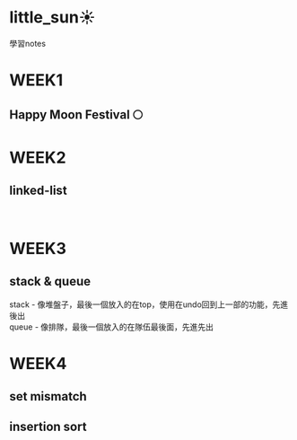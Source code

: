 # little_sun☀
學習notes

WEEK1
=
Happy Moon Festival 🌕
-

WEEK2
=
linked-list
  -
<br>

WEEK3
=
stack &  queue
  -
stack - 像堆盤子，最後一個放入的在top，使用在undo回到上一部的功能，先進後出<br>
queue - 像排隊，最後一個放入的在隊伍最後面，先進先出

WEEK4
=
set mismatch
  -
insertion sort
  -
